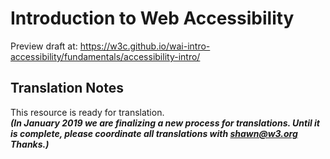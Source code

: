 # Introduction to Web Accessibility

Preview draft at: https://w3c.github.io/wai-intro-accessibility/fundamentals/accessibility-intro/

## Translation Notes

This resource is ready for translation. <br>**_(In January 2019 we are finalizing a new process for translations. Until it is complete, please coordinate all translations with shawn@w3.org Thanks.)_**

